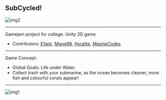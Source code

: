 ## SubCycled!

![img2](https://user-images.githubusercontent.com/89635193/149493978-16b12ad6-11d0-45b2-99e9-1fcdb715ac7d.png)
___
Gamejam project for college. Unity 2D game
- Contributors: [E1win](https://github.com/E1win), [Mieve98](https://github.com/Mieve98), [Hyralite](https://github.com/Hylarite), [MaxineCodes](https://github.com/MaxineCodes)
___
Game Concept:
- Global Goals: Life under Water. 
- Collect trash with your submarine, as the ocean becomes cleaner, more fish and colourful corals appear!
___
![img1](https://user-images.githubusercontent.com/89635193/149494007-723f9044-d24f-460f-932e-6115755beeb3.png)
